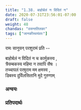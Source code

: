 ```yaml
---
title: "1.38. बाहोर्बलं न विदितं न"
date: 2020-07-31T23:56:01-07:00
draft: false
weight: 48
chandas: "वसन्ततिलका"
tags: ["जानकीस्वयंवरः"]
---
```


<div class="skt_gadya">


रामः सानुयन् परशुरामं प्रति  --  

</div>

<div class="shloka">

बाहोर्बलं न विदितं न च कार्मुकस्य , <br/> 
त्रैयम्बकस्य महिमा न तवापि सैषः । <br/>
तच्चापलं परषुराम मम क्षमस्व ,  <br/>
डिबस्य दुर्विलसितानि मुदे गुरुणाम् <br/>

</div>

### अन्वयः
<div class="tatparya">


</div>

### प्रतिपदार्थः

<div class="padartha">


</div>

